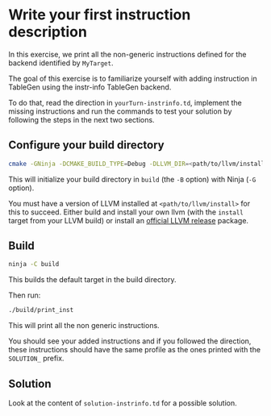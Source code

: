 # Write your first instruction description #

In this exercise, we print all the non-generic instructions defined for the backend identified by `MyTarget`.

The goal of this exercise is to familiarize yourself with adding instruction in TableGen using the instr-info TableGen backend.

To do that, read the direction in `yourTurn-instrinfo.td`, implement the missing instructions and run the commands to test your solution by following the steps in the next two sections.

## Configure your build directory ##

```bash
cmake -GNinja -DCMAKE_BUILD_TYPE=Debug -DLLVM_DIR=<path/to/llvm/install>/lib/cmake/llvm/ -Bbuild .
```

This will initialize your build directory in `build` (the `-B` option) with Ninja (`-G` option).

You must have a version of LLVM installed at `<path/to/llvm/install>` for this to succeed.
Either build and install your own llvm (with the `install` target from your LLVM build) or install an [official LLVM release](https://releases.llvm.org/) package.

## Build ##

```bash
ninja -C build
```

This builds the default target in the build directory.

Then run:
```bash
./build/print_inst
```

This will print all the non generic instructions.

You should see your added instructions and if you followed the direction, these instructions should have the same profile as the ones printed with the `SOLUTION_` prefix.

## Solution ##

Look at the content of `solution-instrinfo.td` for a possible solution.
